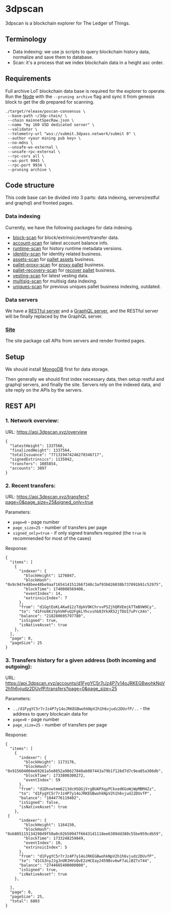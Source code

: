 # 3dpscan

3dpscan is a blockchain explorer for The Ledger of Things.

## Terminology

- Data indexing: we use js scripts to query blockchain history data, normalize and save them to database.
- Scan: it's a process that we index blockchain data in a height asc order.

## Requirements
Full archive LoT blockchain data base is required for the explorer to operate. Run the [Node](https://github.com/3dpass/P3D) with the 
`--pruning archive` flag and sync it from genesis block to get the db prepared for scanning. 

```
./target/release/poscan-consensus \
 --base-path ~/3dp-chain/ \
 --chain mainnetSpecRaw.json \
 --name "my 160 USD dedicated server" \ 
 --validator \
 --telemetry-url "wss://submit.3dpass.network/submit 0" \
 --author <your mining pub key> \
 --no-mdns \
 --unsafe-ws-external \
 --unsafe-rpc-external \
 --rpc-cors all \
 --ws-port 9945 \
 --rpc-port 9934 \
 --pruning archive \
```

## Code structure

This code base can be divided into 3 parts: data indexing, servers(restful and graphql) and fronted pages.

### Data indexing

Currently, we have the following packages for data indexing.

- [block-scan](./backend/packages/block-scan) for block/extrinsic/event/transfer data.
- [account-scan](./backend/packages/account-scan) for latest account balance info.
- [runtime-scan](./backend/packages/account-scan) for history runtime metadata versions.
- [identity-scan](./backend/packages/identity-scan) for identity related business.
- [assets-scan](./backend/packages/pallet-assets-scan)
  for [pallet assets](https://github.com/paritytech/polkadot-sdk/tree/master/substrate/frame/assets) business.
- [pallet-proxy-scan](./backend/packages/pallet-proxy-scan)
  for [proxy pallet](https://github.com/paritytech/polkadot-sdk/tree/master/substrate/frame/proxy) business.
- [pallet-recovery-scan](./backend/packages/pallet-recovery-scan)
  for [recover pallet](https://github.com/paritytech/polkadot-sdk/tree/master/substrate/frame/recovery) business.
- [vesting-scan](./backend/packages/vesting-scan) for latest vesting data.
- [multisig-scan](./backend/packages/multisig-scan) for multisig data indexing.
- [uniques-scan](./backend/packages/uniques-scan) for previous uniques pallet business indexing, outdated.

### Data servers

We have a [RESTful server](./backend/packages/server) and a [GraphQL server](./backend/packages/graphql-server), and the
RESTful server will be finally replaced by the GraphQL server.

### [Site](./site)

The site package call APIs from servers and render fronted pages.

## Setup

We should install [MongoDB](https://www.mongodb.com/docs/manual/administration/install-community/) first for data
storage.

Then generally we should first index necessary data, then setup restful and graphql servers, and finally the site.
Servers rely on the indexed data, and site reply on the APIs by the servers.

## REST API 

### 1. Network overview: 

URL: https://api.3dpscan.xyz/overview

```
{
  "latestHeight": 1337566,
  "finalizedHeight": 1337564,
  "totalIssuance": "771319474246270346717",
  "signedExtrinsics": 1135042,
  "transfers": 1085854,
  "accounts": 3897
}
```

### 2. Recent transfers: 

URL: https://api.3dpscan.xyz/transfers?page=0&page_size=25&signed_only=true

Parameters: 

- `page=0` - page number
- `page_size=25` - number of transfers per page
- `signed_only=true` - if only signed transfers required (the `true` is recommended for most of the cases)


Response: 
```
{
  "items": [
    {
      "indexer": {
        "blockHeight": 1276047,
        "blockHash": "0x9c947e48bee48be9aaf1654141512667348c3af93b026030b737091b91c52975",
        "blockTime": 1740088569406,
        "eventIndex": 14,
        "extrinsicIndex": 7
      },
      "from": "d1GgtEoKL4Kwd12zTdpkV9KChrvvP5ZjhQRVEmjkTTmBVW9Cy",
      "to": "d1FnU4K1YphVHFvQ2FgkLYhcvshb83YkXK52jTDU17uPrcX4n",
      "balance": "218280695797780",
      "isSigned": true,
      "isNativeAsset": true
    },
  ],
  "page": 0,
  "pageSize": 25
}
```

### 3. Transfers history for a given address (both incoming and outgoing):

URL: https://api.3dpscan.xyz/accounts/d1FygYC5r7rJz4P7y14oJRKEGBwohkNpV2h1h6vjudz2DUvfP/transfers?page=0&page_size=25

Parameters: 

- `../d1FygYC5r7rJz4P7y14oJRKEGBwohkNpV2h1h6vjudz2DUvfP/..` - the address to query blockcain data for
- `page=0` - page number
- `page_size=25` - number of transfers per page

Response: 
```
{
  "items": [
    {
      "indexer": {
        "blockHeight": 1173176,
        "blockHash": "0x915604004e69261a5e8852a98627840ab087443a79b1f126d7d7c9ea05a306db",
        "blockTime": 1733800300272,
        "eventIndex": 59
      },
      "from": "d1Dhvwtmm6213dcHSQGjVrgBUAPXqyPCkxed6GoWjWpMBM4Zz",
      "to": "d1FygYC5r7rJz4P7y14oJRKEGBwohkNpV2h1h6vjudz2DUvfP",
      "balance": "1044776119402",
      "isSigned": false,
      "isNativeAsset": true
    },
 {
      "indexer": {
        "blockHeight": 1164150,
        "blockHash": "0xb805115134298d9f50a0c02b50947f66431d1118ee6389dd380c55be959cdb59",
        "blockTime": 1733248259849,
        "eventIndex": 10,
        "extrinsicIndex": 5
      },
      "from": "d1FygYC5r7rJz4P7y14oJRKEGBwohkNpV2h1h6vjudz2DUvfP",
      "to": "d1CG3nyJJgJnURJHVsQvE2zHCEay2459Bsv6wF7aLiBZ7xT44",
      "balance": "2744665400000000",
      "isSigned": true,
      "isNativeAsset": true
    }, 

  ],
  "page": 0,
  "pageSize": 25,
  "total": 6803
}
```

